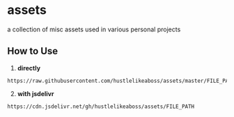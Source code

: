 # assets
a collection of misc assets used in various personal projects

## How to Use

1. **directly**
```
https://raw.githubusercontent.com/hustlelikeaboss/assets/master/FILE_PATH
```

2. **with jsdelivr**
```
https://cdn.jsdelivr.net/gh/hustlelikeaboss/assets/FILE_PATH
```

